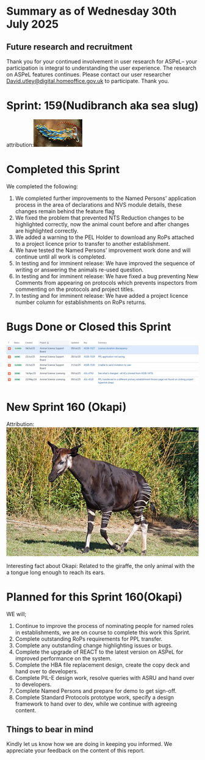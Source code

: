# Summary as of Wednesday 30th July 2025



## Future research and recruitment 

Thank you for your continued involvement in user research for ASPeL– your participation is integral to understanding the user experience. The research on ASPeL features continues. Please contact our user researcher David.utley@digital.homeoffice.gov.uk to participate. Thank you.  
 
# Sprint: 159(Nudibranch aka sea slug)












attribution:![Géry PARENT, Public domain, via Wikimedia Commons](graphs/nudibranch1.jpg)














# Completed this Sprint
We completed the following:
1) We completed further improvements to the Named Persons' application process in the area of declarations and NVS module details, these changes remain behind the feature flag
2) We fixed the problem that prevented NTS Reduction changes to be highlighted correctly, now the animal count before and after changes are highlighted correctly.
3) We added a warning to the PEL Holder to download any RoPs attached to a project licence prior to transfer to another establishment.
4) We have tested the Named Persons' improvement work done and will continue until all work is completed.
5) In testing and for imminent release: We have improved the sequence of writing or answering the animals re-used question.
6) In testing and for imminent release: We have fixed a bug preventing New Comments from appearing on protocols which prevents inspectors from commenting on the protocols and project titles.
7) In testing and for imminent release: We have added a project licence number column for establishments on RoPs returns.



    







# Bugs Done or Closed this Sprint
![bugs fixed 30072025](Bugs300725.JPG)



 














# New Sprint 160 (Okapi)













Attribution:![Daniel Jolivet, CC BY 2.0 <https://creativecommons.org/licenses/by/2.0>, via Wikimedia Commons](graphs/Okapi_1.jpg)





Interesting fact about Okapi: Related to the giraffe, the only animal with the a tongue long enough to reach its ears.

# Planned for this Sprint 160(Okapi)
WE will;

1) Continue to improve the process of nominating people for named roles in establishments, we are on course to complete this work this Sprint.
2) Complete outstanding RoPs requirements for PPL transfer. 
3) Complete any outstanding change highlighting issues or bugs.
4) Complete the upgrade of REACT to the latest version on ASPeL for improved performance on the system.
5) Complete the HBA file replacement design, create the copy deck and hand over to developers.
6) Complete PIL-E design work, resolve queries with ASRU and hand over to developers.
7) Complete Named Persons and prepare for demo to get sign-off.
8) Complete Standard Protocols prototype work, specify a design framework to hand over to dev, while we continue with agreeing content.
 
  
   
   

   

## Things to bear in mind
Kindly let us know how we are doing in keeping you informed. We appreciate your feedback on the content of this report. 










